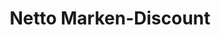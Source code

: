---
title: "Netto Marken-Discount"
url: /hannover/netto-marken-discount-alt-vinnhorst/
shop: Supermarkt
---